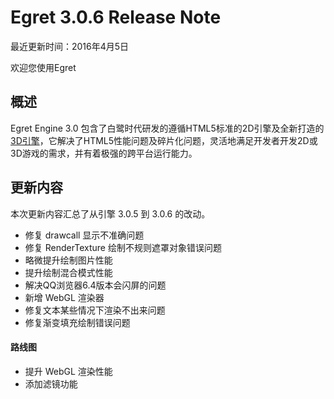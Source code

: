 Egret 3.0.6 Release Note
===============================


最近更新时间：2016年4月5日


欢迎您使用Egret

## 概述

Egret Engine 3.0 包含了白鹭时代研发的遵循HTML5标准的2D引擎及全新打造的[3D引擎](https://github.com/egret-labs/egret-3d)，它解决了HTML5性能问题及碎片化问题，灵活地满足开发者开发2D或3D游戏的需求，并有着极强的跨平台运行能力。

## 更新内容

本次更新内容汇总了从引擎 3.0.5 到 3.0.6 的改动。

* 修复 drawcall 显示不准确问题
* 修复 RenderTexture 绘制不规则遮罩对象错误问题
* 略微提升绘制图片性能
* 提升绘制混合模式性能
* 解决QQ浏览器6.4版本会闪屏的问题
* 新增 WebGL 渲染器
* 修复文本某些情况下渲染不出来问题
* 修复渐变填充绘制错误问题


#### 路线图
* 提升 WebGL 渲染性能
* 添加滤镜功能